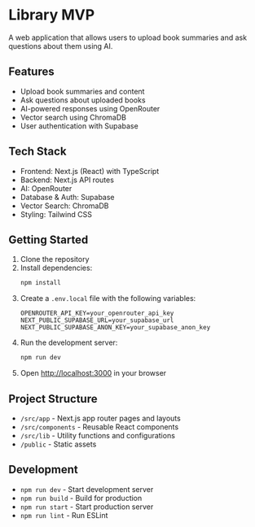 # Library MVP

A web application that allows users to upload book summaries and ask questions about them using AI.

## Features

- Upload book summaries and content
- Ask questions about uploaded books
- AI-powered responses using OpenRouter
- Vector search using ChromaDB
- User authentication with Supabase

## Tech Stack

- Frontend: Next.js (React) with TypeScript
- Backend: Next.js API routes
- AI: OpenRouter
- Database & Auth: Supabase
- Vector Search: ChromaDB
- Styling: Tailwind CSS

## Getting Started

1. Clone the repository
2. Install dependencies:
   ```bash
   npm install
   ```
3. Create a `.env.local` file with the following variables:
   ```
   OPENROUTER_API_KEY=your_openrouter_api_key
   NEXT_PUBLIC_SUPABASE_URL=your_supabase_url
   NEXT_PUBLIC_SUPABASE_ANON_KEY=your_supabase_anon_key
   ```
4. Run the development server:
   ```bash
   npm run dev
   ```
5. Open [http://localhost:3000](http://localhost:3000) in your browser

## Project Structure

- `/src/app` - Next.js app router pages and layouts
- `/src/components` - Reusable React components
- `/src/lib` - Utility functions and configurations
- `/public` - Static assets

## Development

- `npm run dev` - Start development server
- `npm run build` - Build for production
- `npm run start` - Start production server
- `npm run lint` - Run ESLint 